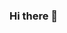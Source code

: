 ### Hi there 👋

<!--
# Hello, I'm Amritendu! 👋

I'm a Full Stack Developer with a specialization in Java. Welcome to my GitHub profile! Here, you'll find a collection of my projects and contributions in various domains. I'm passionate about creating robust and scalable applications using cutting-edge technologies.

## Skills

- 💻 Java (Spring Boot, Hibernate)
- 🌐 HTML, CSS, JavaScript
- 📱 Android Development
- 🗃️ Relational and NoSQL Databases (MySQL, MongoDB)
- 🔧 Git, GitHub, and Version Control
- 🚀 RESTful APIs
- ⚙️ DevOps (Docker, Kubernetes)
- ☁️ Cloud Platforms (AWS, Azure)

## Projects

Here are a few highlighted projects I've worked on:

1. [Project 1](link-to-project-1) - A brief description of the project and its key features.
2. [Project 2](link-to-project-2) - Overview and notable functionalities of the project.
3. [Project 3](link-to-project-3) - Detailed information and technologies used.

Feel free to explore more of my repositories for additional projects and contributions!

## Contact

You can connect with me on the following platforms:

- LinkedIn: [Your LinkedIn Profile](https://www.linkedin.com/in/your-profile)
- Email: your.email@example.com
- Portfolio: [Your Portfolio Website](https://www.yourportfolio.com)

Let's collaborate and build amazing things together! 😄
.
-->

